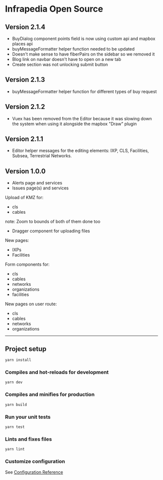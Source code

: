 # Infrapedia Open Source

## Version 2.1.4

- BuyDialog component points field is now using custom api and mapbox places api
- buyMessageFormatter helper function needed to be updated
- Doesn't make sense to have fiberPairs on the sidebar so we removed it
- Blog link on navbar doesn't have to open on a new tab
- Create section was not unlocking submit button

## Version 2.1.3

- buyMessageFormatter helper function for different types of buy request

## Version 2.1.2

- Vuex has been removed from the Editor because it was slowing down the system when using it alongside the mapbox "Draw" plugin

## Version 2.1.1

- Editor helper messages for the editing elements: IXP, CLS, Facilities, Subsea, Terrestrial Networks.

## Version 1.0.0

- Alerts page and services
- Issues page(s) and services

Upload of KMZ for:

- cls
- cables

note: Zoom to bounds of both of them done too

- Dragger component for uploading files

New pages:

- IXPs
- Facilities

Form components for:

- cls
- cables
- networks
- organizations
- facilities

New pages on user route:

- cls
- cables
- networks
- organizations

---

## Project setup

```
yarn install
```

### Compiles and hot-reloads for development

```
yarn dev
```

### Compiles and minifies for production

```
yarn build
```

### Run your unit tests

```
yarn test
```

### Lints and fixes files

```
yarn lint
```

### Customize configuration

See [Configuration Reference](https://cli.vuejs.org/config/)
